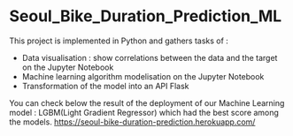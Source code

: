 # Seoul_Bike_Duration_Prediction_ML

This project is implemented in Python and gathers tasks of :
- Data visualisation : show correlations between the data and the target on the Jupyter Notebook
- Machine learning algorithm modelisation on the Jupyter Notebook
- Transformation of the model into an API Flask

You can check below the result of the deployment of our Machine Learning model : LGBM(Light Gradient Regressor) which had the best score among the models.
https://seoul-bike-duration-prediction.herokuapp.com/
